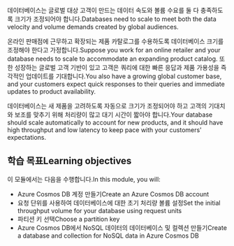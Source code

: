 <span data-ttu-id="c1408-101">데이터베이스는 글로벌 대상 고객이 만드는 데이터 속도와 볼륨 수요를 둘 다 충족하도록 크기가 조정되어야 합니다.</span><span class="sxs-lookup"><span data-stu-id="c1408-101">Databases need to scale to meet both the data velocity and volume demands created by global audiences.</span></span>

<span data-ttu-id="c1408-102">온라인 판매점에 근무하고 확장되는 제품 카탈로그를 수용하도록 데이터베이스 크기를 조정해야 한다고 가정합니다.</span><span class="sxs-lookup"><span data-stu-id="c1408-102">Suppose you work for an online retailer and your database needs to scale to accommodate an expanding product catalog.</span></span> <span data-ttu-id="c1408-103">또한 성장하는 글로벌 고객 기반이 있고 고객은 쿼리에 대한 빠른 응답과 제품 가용성을 즉각적인 업데이트를 기대합니다.</span><span class="sxs-lookup"><span data-stu-id="c1408-103">You also have a growing global customer base, and your customers expect quick responses to their queries and immediate updates to product availability.</span></span>

<span data-ttu-id="c1408-104">데이터베이스는 새 제품을 고려하도록 자동으로 크기가 조정되어야 하고 고객의 기대치와 보조를 맞추기 위해 처리량이 많고 대기 시간이 짧아야 합니다.</span><span class="sxs-lookup"><span data-stu-id="c1408-104">Your database should scale automatically to account for new products, and it should have high throughput and low latency to keep pace with your customers' expectations.</span></span>

## <a name="learning-objectives"></a><span data-ttu-id="c1408-105">학습 목표</span><span class="sxs-lookup"><span data-stu-id="c1408-105">Learning objectives</span></span>

<span data-ttu-id="c1408-106">이 모듈에서는 다음을 수행합니다.</span><span class="sxs-lookup"><span data-stu-id="c1408-106">In this module, you will:</span></span>

- <span data-ttu-id="c1408-107">Azure Cosmos DB 계정 만들기</span><span class="sxs-lookup"><span data-stu-id="c1408-107">Create an Azure Cosmos DB account</span></span>
- <span data-ttu-id="c1408-108">요청 단위를 사용하여 데이터베이스에 대한 초기 처리량 볼륨 설정</span><span class="sxs-lookup"><span data-stu-id="c1408-108">Set the initial throughput volume for your database using request units</span></span>
- <span data-ttu-id="c1408-109">파티션 키 선택</span><span class="sxs-lookup"><span data-stu-id="c1408-109">Choose a partition key</span></span>
- <span data-ttu-id="c1408-110">Azure Cosmos DB에서 NoSQL 데이터의 데이터베이스 및 컬렉션 만들기</span><span class="sxs-lookup"><span data-stu-id="c1408-110">Create a database and collection for NoSQL data in Azure Cosmos DB</span></span>